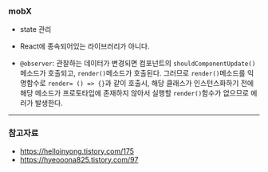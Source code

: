 

### mobX

- state 관리
- React에 종속되어있는 라이브러리가 아니다.

- `@observer`: 관찰하는 데이터가 변경되면 컴포넌트의 `shouldComponentUpdate()`메소드가 호출되고, `render()`메소드가 호출된다. 그러므로 `render()`메소드를 익명함수로 `render= () => {}`과 같이 호출시, 해당 클래스가 인스턴스화하기 전에 해당 메소드가 프로토타입에 존재하지 않아서 실행할 `render()`함수가 없으므로 에러가 발생한다.



----------



### 참고자료

- https://helloinyong.tistory.com/175
- https://hyeooona825.tistory.com/97
